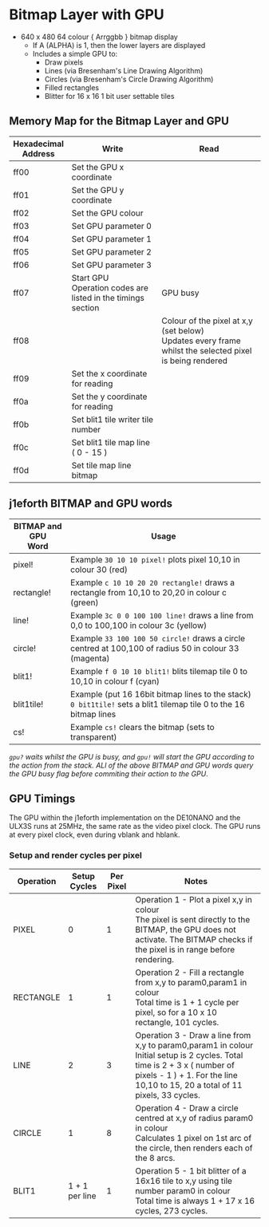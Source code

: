 # Bitmap Layer with GPU

* 640 x 480 64 colour { Arrggbb } bitmap display
    * If A (ALPHA) is 1, then the lower layers are displayed
    * Includes a simple GPU to:
        * Draw pixels
        * Lines (via Bresenham's Line Drawing Algorithm)
        * Circles (via Bresenham's Circle Drawing Algorithm) 
        * Filled rectangles
        * Blitter for 16 x 16 1 bit user settable tiles

## Memory Map for the Bitmap Layer and GPU

Hexadecimal<br>Address | Write | Read
----- | ----- | -----
ff00 | Set the GPU x coordinate |
ff01 | Set the GPU y coordinate |
ff02 | Set the GPU colour |
ff03 | Set GPU parameter 0 |
ff04 | Set GPU parameter 1 |
ff05 | Set GPU parameter 2 |
ff06 | Set GPU parameter 3 |
ff07 | Start GPU<br>Operation codes are listed in the timings section | GPU busy
ff08 | | Colour of the pixel at x,y (set below)<br>Updates every frame whilst the selected pixel is being rendered
ff09 | Set the x coordinate for reading |
ff0a | Set the y coordinate for reading |
ff0b | Set blit1 tile writer tile number |
ff0c | Set blit1 tile map line ( 0 - 15 ) |
ff0d | Set tile map line bitmap | 

## j1eforth BITMAP and GPU words

BITMAP and GPU<br>Word | Usage
----- | -----
pixel! | Example ```30 10 10 pixel!``` plots pixel 10,10 in colour 30 (red)
rectangle! | Example ```c 10 10 20 20 rectangle!``` draws a rectangle from 10,10 to 20,20 in colour c (green)
line! | Example ```3c 0 0 100 100 line!``` draws a line from 0,0 to 100,100 in colour 3c (yellow)
circle! | Example ```33 100 100 50 circle!``` draws a circle centred at 100,100 of radius 50 in colour 33 (magenta)
blit1! | Example ```f 0 10 10 blit1!``` blits tilemap tile 0 to 10,10 in colour f (cyan)
blit1tile! | Example (put 16 16bit bitmap lines to the stack) ```0 bit1tile!``` sets a blit1 tilemap tile 0 to the 16 bitmap lines
cs! | Example ```cs!``` clears the bitmap (sets to transparent)

_```gpu?``` waits whilst the GPU is busy, and ```gpu!``` will start the GPU according to the action from the stack. ALl of the above BITMAP and GPU words query the GPU busy flag before commiting their action to the GPU_.

## GPU Timings

The GPU within the j1eforth implementation on the DE10NANO and the ULX3S runs at 25MHz, the same rate as the video pixel clock. The GPU runs at every pixel clock, even during vblank and hblank.

### Setup and render cycles per pixel

Operation | Setup Cycles | Per Pixel | Notes
---- | ---- | ----- | -----
PIXEL | 0 | 1 | Operation 1 - Plot a pixel x,y in colour<br>The pixel is sent directly to the BITMAP, the GPU does not activate. The BITMAP checks if the pixel is in range before rendering.
RECTANGLE | 1 | 1 | Operation 2 - Fill a rectangle from x,y to param0,param1 in colour<br>Total time is 1 + 1 cycle per pixel, so for a 10 x 10 rectangle, 101 cycles.
LINE | 2 | 3 | Operation 3 - Draw a line from x,y to param0,param1 in colour<br>Initial setup is 2 cycles. Total time is 2 + 3 x ( number of pixels - 1 ) + 1. For the line 10,10 to 15, 20 a total of 11 pixels, 33 cycles.
CIRCLE | 1 | 8 | Operation 4 - Draw a circle centred at x,y of radius param0 in colour<br>Calculates 1 pixel on 1st arc of the circle, then renders each of the 8 arcs.
BLIT1 | 1 + 1 per line | 1 | Operation 5 - 1 bit blitter of a 16x16 tile to x,y using tile number param0 in colour<br>Total time is always 1 + 17 x 16 cycles, 273 cycles.
